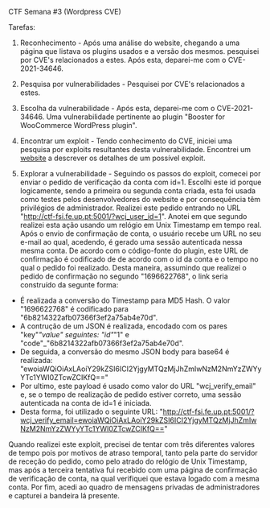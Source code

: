 CTF Semana #3 (Wordpress CVE)

Tarefas:

1. Reconhecimento - Após uma análise do website, chegando a uma página que listava os plugins usados e a versão dos mesmos. pesquisei por CVE's relacionados a estes. Após esta, deparei-me com o CVE-2021-34646.

2. Pesquisa por vulnerabilidades - Pesquisei por CVE's relacionados a estes. 

3. Escolha da vulnerabilidade - Após esta, deparei-me com o CVE-2021-34646. Uma vulnerabilidade pertinente ao plugin "Booster for WooCommerce WordPress plugin".

4. Encontrar um exploit - Tendo conhecimento do CVE, iniciei uma pesquisa por exploits resultantes desta vulnerabilidade. Encontrei um [website](https://www.wordfence.com/blog/2021/08/critical-authentication-bypass-vulnerability-patched-in-booster-for-woocommerce/) a descrever os detalhes de um possível exploit.

5. Explorar a vulnerabilidade - Seguindo os passos do exploit, comecei por enviar o pedido de verificação da conta com id=1. Escolhi este id porque logicamente, sendo a primeira ou segunda conta criada, esta foi usada como testes pelos desenvolvedores do website e por consequência têm privilégios de administrador. Realizei este pedido entrando no URL "http://ctf-fsi.fe.up.pt:5001/?wcj_user_id=1". Anotei em que segundo realizei esta ação usando um relógio em Unix Timestamp em tempo real.
Após o envio de confirmação de conta, o usuário recebe um URL no seu e-mail ao qual, acedendo, é gerado uma sessão autenticada nessa mesma conta. De acordo com o código-fonte do plugin, este URL de confirmação é codificado de de acordo com o id da conta e o tempo no qual o pedido foi realizado. Desta maneira, assumindo que realizei o pedido de confirmação no segundo "1696622768", o link seria construído da segunte forma:

 - É realizada a conversão do Timestamp para MD5 Hash. O valor "1696622768" é codificado para "6b8214322afb07366f3ef2a75ab4e70d".
 - A contrução de um JSON é realizada, encodado com os pares "key"_"value" seguintes: "id"_"1" e "code"_"6b8214322afb07366f3ef2a75ab4e70d".
 - De seguida, a conversão do mesmo JSON body para base64 é realizada: "ewoiaWQiOiAxLAoiY29kZSI6ICI2YjgyMTQzMjJhZmIwNzM2NmYzZWYyYTc1YWI0ZTcwZCIKfQ=="
 - Por ultimo, este payload é usado como valor do URL "wcj_verify_email" e, se o tempo de realização de pedido estiver correto, uma sessão autenticada na conta de id=1 é iniciada.
 - Desta forma, foi utilizado o seguinte URL: "http://ctf-fsi.fe.up.pt:5001/?wcj_verify_email=ewoiaWQiOiAxLAoiY29kZSI6ICI2YjgyMTQzMjJhZmIwNzM2NmYzZWYyYTc1YWI0ZTcwZCIKfQ=="

Quando realizei este exploit, precisei de tentar com três diferentes valores de tempo pois por motivos de atraso temporal, tanto pela parte do servidor de receção do pedido, como pelo atrado do relógio de Unix Timestamp, mas após a terceira tentativa fui recebido com uma página de confirmação de verificação de conta, na qual verifiquei que estava logado com a mesma conta. Por fim, acedi ao quadro de mensagens privadas de administradores e capturei a bandeira lá presente.
